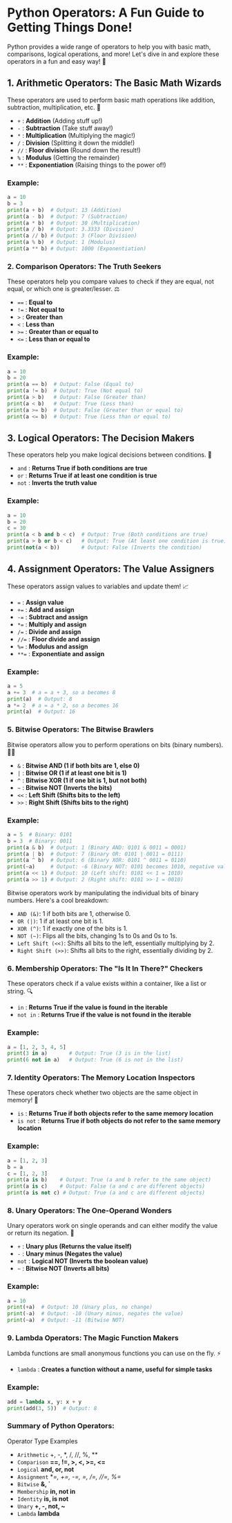 # Python Operators: A Fun Guide to Getting Things Done!

Python provides a wide range of operators to help you with basic math, comparisons, logical operations, and more! Let's dive in and explore these operators in a fun and easy way! 🚀

## 1. Arithmetic Operators: The Basic Math Wizards

These operators are used to perform basic math operations like addition, subtraction, multiplication, etc. 🧮

- `+` : **Addition** (Adding stuff up!)
- `-` : **Subtraction** (Take stuff away!)
- `*` : **Multiplication** (Multiplying the magic!)
- `/` : **Division** (Splitting it down the middle!)
- `//` : **Floor division** (Round down the result!)
- `%` : **Modulus** (Getting the remainder)
- `**` : **Exponentiation** (Raising things to the power of!)

### Example:
```python
a = 10
b = 3
print(a + b)  # Output: 13 (Addition)
print(a - b)  # Output: 7 (Subtraction)
print(a * b)  # Output: 30 (Multiplication)
print(a / b)  # Output: 3.3333 (Division)
print(a // b) # Output: 3 (Floor Division)
print(a % b)  # Output: 1 (Modulus)
print(a ** b) # Output: 1000 (Exponentiation)
```

### 2. Comparison Operators: The Truth Seekers

These operators help you compare values to check if they are equal, not equal, or which one is greater/lesser. ⚖️

- `==` : **Equal to**
- `!=` : **Not equal to**
- `>` : **Greater than**
- `<` : **Less than**
- `>=` : **Greater than or equal to**
- `<=` : **Less than or equal to**

### Example:
```python
a = 10
b = 20
print(a == b)  # Output: False (Equal to)
print(a != b)  # Output: True (Not equal to)
print(a > b)   # Output: False (Greater than)
print(a < b)   # Output: True (Less than)
print(a >= b)  # Output: False (Greater than or equal to)
print(a <= b)  # Output: True (Less than or equal to)
```

## 3. Logical Operators: The Decision Makers

These operators help you make logical decisions between conditions. 🤔

- `and` : **Returns True if both conditions are true**
- `or` : **Returns True if at least one condition is true**
- `not` : **Inverts the truth value**

### Example:
```python
a = 10
b = 20
c = 30
print(a < b and b < c)  # Output: True (Both conditions are true)
print(a > b or b < c)   # Output: True (At least one condition is true)
print(not(a < b))       # Output: False (Inverts the condition)
```

## 4. Assignment Operators: The Value Assigners

These operators assign values to variables and update them! 📈

- `=` : **Assign value**
- `+=` : **Add and assign**
- `-=` : **Subtract and assign**
- `*=` : **Multiply and assign**
- `/=` : **Divide and assign**
- `//=` : **Floor divide and assign**
- `%=` : **Modulus and assign**
- `**=` : **Exponentiate and assign**

### Example:
```python
a = 5
a += 3  # a = a + 3, so a becomes 8
print(a)  # Output: 8
a *= 2  # a = a * 2, so a becomes 16
print(a)  # Output: 16
```

### 5. Bitwise Operators: The Bitwise Brawlers

Bitwise operators allow you to perform operations on bits (binary numbers). 🧑‍💻

- `&` : **Bitwise AND (1 if both bits are 1, else 0)**
- `|` : **Bitwise OR (1 if at least one bit is 1)**
- `^` : **Bitwise XOR (1 if one bit is 1, but not both)**
- `~` : **Bitwise NOT (Inverts the bits)**
- `<<` : **Left Shift (Shifts bits to the left)**
- `>>` : **Right Shift (Shifts bits to the right)**


### Example:
```python
a = 5  # Binary: 0101
b = 3  # Binary: 0011
print(a & b)  # Output: 1 (Binary AND: 0101 & 0011 = 0001)
print(a | b)  # Output: 7 (Binary OR: 0101 | 0011 = 0111)
print(a ^ b)  # Output: 6 (Binary XOR: 0101 ^ 0011 = 0110)
print(~a)     # Output: -6 (Binary NOT: 0101 becomes 1010, negative value)
print(a << 1) # Output: 10 (Left shift: 0101 << 1 = 1010)
print(a >> 1) # Output: 2 (Right shift: 0101 >> 1 = 0010)
```
Bitwise operators work by manipulating the individual bits of binary numbers. Here's a cool breakdown:

- `AND (&)`: 1 if both bits are 1, otherwise 0.
- `OR (|)`: 1 if at least one bit is 1.
- `XOR (^)`: 1 if exactly one of the bits is 1.
- `NOT (~)`: Flips all the bits, changing 1s to 0s and 0s to 1s.
- `Left Shift (<<)`: Shifts all bits to the left, essentially multiplying by 2.
- `Right Shift (>>)`: Shifts all bits to the right, essentially dividing by 2.

### 6. Membership Operators: The "Is It In There?" Checkers

These operators check if a value exists within a container, like a list or string. 🔍

- `in` : **Returns True if the value is found in the iterable**
- `not in` : **Returns True if the value is not found in the iterable**

### Example:
```python
a = [1, 2, 3, 4, 5]
print(3 in a)       # Output: True (3 is in the list)
print(6 not in a)   # Output: True (6 is not in the list)
```

### 7. Identity Operators: The Memory Location Inspectors

These operators check whether two objects are the same object in memory! 🧠

- `is` : **Returns True if both objects refer to the same memory location**
- `is not` : **Returns True if both objects do not refer to the same memory location**

### Example:
```python
a = [1, 2, 3]
b = a
c = [1, 2, 3]
print(a is b)    # Output: True (a and b refer to the same object)
print(a is c)    # Output: False (a and c are different objects)
print(a is not c) # Output: True (a and c are different objects)
```

### 8. Unary Operators: The One-Operand Wonders

Unary operators work on single operands and can either modify the value or return its negation. 🔄

- `+` : **Unary plus (Returns the value itself)**
- `-` : **Unary minus (Negates the value)**
- `not` : **Logical NOT (Inverts the boolean value)**
- `~` : **Bitwise NOT (Inverts all bits)**

### Example:
```python
a = 10
print(+a)  # Output: 10 (Unary plus, no change)
print(-a)  # Output: -10 (Unary minus, negates the value)
print(~a)  # Output: -11 (Bitwise NOT)
```
### 9. Lambda Operators: The Magic Function Makers

Lambda functions are small anonymous functions you can use on the fly. ⚡

- `lambda` : **Creates a function without a name, useful for simple tasks**

### Example:
```python
add = lambda x, y: x + y
print(add(3, 5))  # Output: 8
```

### Summary of Python Operators:
Operator Type	Examples

- `Arithmetic`	+, -, *, /, //, %, **
- `Comparison`	**==, !=, >, <, >=, <=**
- `Logical`	**and, or, not**
- `Assignment`	**=, +=, -=, *=, /=, //=, %=**
- `Bitwise`	**&, `**
- `Membership`	**in, not in**
- `Identity`	**is, is not**
- `Unary`	**+, -, not, ~**
- `Lambda`	**lambda**

